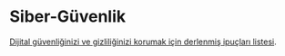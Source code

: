 # Siber-Güvenlik
[Dijital güvenliğinizi ve gizliliğinizi korumak için derlenmiş ipuçları listesi](https://github.com/LuNiZz/personal-security-checklist).
